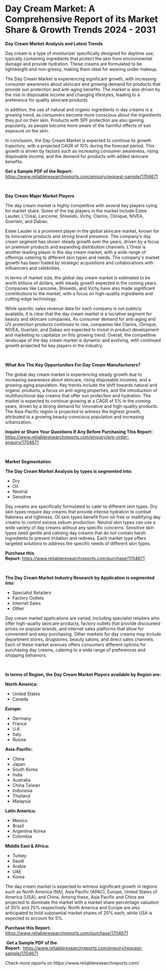 <p><h1>Day Cream Market: A Comprehensive Report of its Market Share & Growth Trends 2024 - 2031</h1></p><p><strong>Day Cream Market Analysis and Latest Trends</strong></p>
<p><p>Day cream is a type of moisturizer specifically designed for daytime use, typically containing ingredients that protect the skin from environmental damage and provide hydration. These creams are formulated to be lightweight and non-greasy, making them ideal for wearing under makeup.</p><p>The Day Cream Market is experiencing significant growth, with increasing consumer awareness about skincare and growing demand for products that provide sun protection and anti-aging benefits. The market is also driven by the rise in disposable income and changing lifestyles, leading to a preference for quality skincare products.</p><p>In addition, the use of natural and organic ingredients in day creams is a growing trend, as consumers become more conscious about the ingredients they put on their skin. Products with SPF protection are also gaining popularity, as people become more aware of the harmful effects of sun exposure on the skin.</p><p>In conclusion, the Day Cream Market is expected to continue its growth trajectory, with a projected CAGR of 10% during the forecast period. This growth is driven by factors such as increasing consumer awareness, rising disposable income, and the demand for products with added skincare benefits.</p></p>
<p><strong>Get a Sample PDF of the Report:&nbsp;</strong> <a href="https://www.reliableresearchreports.com/enquiry/request-sample/1704671">https://www.reliableresearchreports.com/enquiry/request-sample/1704671</a></p>
<p>&nbsp;</p>
<p><strong>Day Cream Major Market Players</strong></p>
<p><p>The day cream market is highly competitive with several key players vying for market share. Some of the top players in the market include Estee Lauder, L'Oreal, Lancome, Shiseido, Vichy, Clarins, Clinique, NIVEA, Guerlain, and Dabao.</p><p>Estee Lauder is a prominent player in the global skincare market, known for its innovative products and strong brand presence. The company's day cream segment has shown steady growth over the years, driven by a focus on premium products and expanding distribution channels. L'Oreal is another leading player in the day cream market, with a wide range of offerings catering to different skin types and needs. The company's market growth has been fueled by strategic acquisitions and collaborations with influencers and celebrities.</p><p>In terms of market size, the global day cream market is estimated to be worth billions of dollars, with steady growth expected in the coming years. Companies like Lancome, Shiseido, and Vichy have also made significant contributions to the market, with a focus on high-quality ingredients and cutting-edge technology.</p><p>While specific sales revenue data for each company is not publicly available, it is clear that the day cream market is a lucrative segment for beauty and skincare companies. As consumer demand for anti-aging and UV protection products continues to rise, companies like Clarins, Clinique, NIVEA, Guerlain, and Dabao are expected to invest in product development and marketing to capitalize on this growing trend. Overall, the competitive landscape of the day cream market is dynamic and evolving, with continued growth projected for key players in the industry.</p></p>
<p>&nbsp;</p>
<p><strong>What Are The Key Opportunities For Day Cream Manufacturers?</strong></p>
<p><p>The global day cream market is experiencing steady growth due to increasing awareness about skincare, rising disposable incomes, and a growing aging population. Key trends include the shift towards natural and organic products, a focus on anti-aging properties, and the introduction of multifunctional day creams that offer sun protection and hydration. The market is expected to continue growing at a CAGR of 5% in the coming years, driven by a strong demand for innovative and high-quality products. The Asia-Pacific region is projected to witness the highest growth, attributed to a growing beauty-conscious population and increasing urbanization.</p></p>
<p><strong>Inquire or Share Your Questions If Any Before Purchasing This Report:</strong> <a href="https://www.reliableresearchreports.com/enquiry/pre-order-enquiry/1704671">https://www.reliableresearchreports.com/enquiry/pre-order-enquiry/1704671</a></p>
<p>&nbsp;</p>
<p><strong>Market Segmentation</strong></p>
<p><strong>The Day Cream Market Analysis by types is segmented into:</strong></p>
<p><ul><li>Dry</li><li>Oil</li><li>Neutral</li><li>Sensitive</li></ul></p>
<p><p>Day creams are specifically formulated to cater to different skin types. Dry skin types require day creams that provide intense hydration to combat flakiness and tightness. Oil skin types benefit from oil-free or mattifying day creams to control excess sebum production. Neutral skin types can use a wide variety of day creams without any specific concerns. Sensitive skin types need gentle and calming day creams that do not contain harsh ingredients to prevent irritation and redness. Each market type offers targeted solutions to address the specific needs of different skin types.</p></p>
<p><strong>Purchase this Report:&nbsp;</strong><a href="https://www.reliableresearchreports.com/purchase/1704671">https://www.reliableresearchreports.com/purchase/1704671</a></p>
<p>&nbsp;</p>
<p><strong>The Day Cream Market Industry Research by Application is segmented into:</strong></p>
<p><ul><li>Specialist Retailers</li><li>Factory Outlets</li><li>Internet Sales</li><li>Other</li></ul></p>
<p><p>Day cream market applications are varied, including specialist retailers who offer high-quality skincare products, factory outlets that provide discounted prices on popular brands, and internet sales platforms that allow for convenient and easy purchasing. Other markets for day creams may include department stores, drugstores, beauty salons, and direct sales channels. Each of these market avenues offers consumers different options for purchasing day creams, catering to a wide range of preferences and shopping behaviors.</p></p>
<p>&nbsp;</p>
<p><strong>In terms of Region, the Day Cream Market Players available by Region are:</strong></p>
<p>
    <p> <strong> North America: </strong>
        <ul>
            <li>United States</li>
            <li>Canada</li>
        </ul>
        </p> 
    <p> <strong> Europe: </strong>
        <ul>
            <li>Germany</li>
            <li>France</li>
            <li>U.K.</li>
            <li>Italy</li>
            <li>Russia</li>
        </ul>
        </p> 
    <p> <strong> Asia-Pacific: </strong>
        <ul>
            <li>China</li>
            <li>Japan</li>
            <li>South Korea</li>
            <li>India</li>
            <li>Australia</li>
            <li>China Taiwan</li>
            <li>Indonesia</li>
            <li>Thailand</li>
            <li>Malaysia</li>
        </ul>
        </p> 
    <p> <strong> Latin America: </strong>
        <ul>
            <li>Mexico</li>
            <li>Brazil</li>
            <li>Argentina Korea</li>
            <li>Colombia</li>
        </ul>
        </p> 
    <p> <strong> Middle East & Africa: </strong>
        <ul>
            <li>Turkey</li>
            <li>Saudi</li>
            <li>Arabia</li>
            <li>UAE</li>
            <li>Korea</li>
        </ul>
    </p>
    </p>
<p><p>The day cream market is expected to witness significant growth in regions such as North America (NA), Asia Pacific (APAC), Europe, United States of America (USA), and China. Among these, Asia Pacific and China are projected to dominate the market with a market share percentage valuation of 30% and 25% respectively. North America and Europe are also anticipated to hold substantial market shares of 20% each, while USA is expected to account for 5%.</p></p>
<p><strong>Purchase this Report: </strong><a href="https://www.reliableresearchreports.com/purchase/1704671">https://www.reliableresearchreports.com/purchase/1704671</a></p>
<p>&nbsp;<strong>Get a Sample PDF of the Report:&nbsp;&nbsp;</strong><a href="https://www.reliableresearchreports.com/enquiry/request-sample/1704671">https://www.reliableresearchreports.com/enquiry/request-sample/1704671</a></p>
<p><strong></strong></p>
<p>Check more reports on https://www.reliableresearchreports.com/</p>